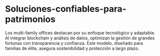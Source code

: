 # Soluciones-confiables-para-patrimonios
Los multi-family offices destacan por su enfoque tecnológico y adaptable. Al integrar blockchain y análisis de datos, optimizan la gestión de grandes fortunas con transparencia y confianza. Este modelo, diseñado para familias de élite, asegura sostenibilidad y protección a largo plazo.
